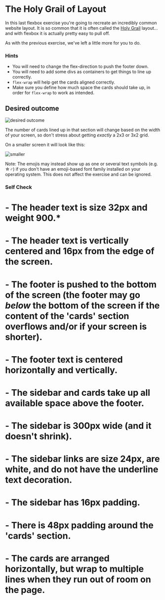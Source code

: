 # The Holy Grail of Layout

In this last flexbox exercise you're going to recreate an incredibly common website layout. It is so common that it is often called the [Holy Grail](https://www.google.com/search?q=holy+grail+layout&tbm=isch&sclient=img) layout... and with flexbox it is actually pretty easy to pull off.

As with the previous exercise, we've left a little more for you to do.

### Hints
- You will need to change the flex-direction to push the footer down.
- You will need to add some divs as containers to get things to line up correctly.
- `flex-wrap` will help get the cards aligned correctly.
-  Make sure you define how much space the cards should take up, in order for `flex-wrap` to work as intended.

## Desired outcome

![desired outcome](./desired-outcome.png)

The number of cards lined up in that section will change based on the width of your screen, so don't stress about getting _exactly_ a 2x3 or 3x2 grid.

On a smaller screen it will look like this:

![smaller](./desired-outcome-smaller.png)

Note: The emojis may instead show up as one or several text symbols (e.g. &#9734;&#9794;) if you don't have an emoji-based font family installed on your operating system. This does not affect the exercise and can be ignored.

### Self Check
# - The header text is size 32px and weight 900.*
# - The header text is vertically centered and 16px from the edge of the screen.
# - The footer is pushed to the bottom of the screen (the footer may go _below_ the bottom of the screen if the content of the 'cards' section overflows and/or if your screen is shorter).
# - The footer text is centered horizontally and vertically.
# - The sidebar and cards take up all available space above the footer.
# - The sidebar is 300px wide (and it doesn't shrink).
# - The sidebar links are size 24px, are white, and do not have the underline text decoration.
# - The sidebar has 16px padding.
# - There is 48px padding around the 'cards' section.
# - The cards are arranged horizontally, but wrap to multiple lines when they run out of room on the page.
